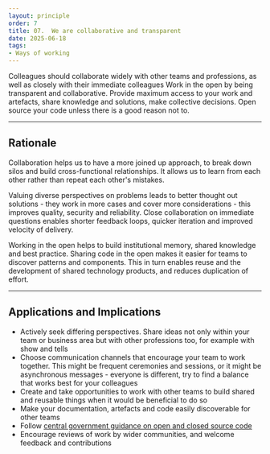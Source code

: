 ```yaml
---
layout: principle
order: 7
title: 07.	We are collaborative and transparent
date: 2025-06-18
tags:
- Ways of working
---
```


Colleagues should collaborate widely with other teams and professions, as well as closely with their immediate colleagues
Work in the open by being transparent and collaborative. Provide maximum access to your work and artefacts, share knowledge and solutions, make collective decisions. 
Open source your code unless there is a good reason not to.


---

## Rationale

Collaboration helps us to have a more joined up approach, to break down silos and build cross-functional relationships. It allows us to learn from each other rather than repeat each other's mistakes.

Valuing diverse perspectives on problems leads to better thought out solutions - they work in more cases and cover more considerations - this improves quality, security and reliability. Close collaboration on immediate questions enables shorter feedback loops, quicker iteration and improved velocity of delivery.

Working in the open helps to build institutional memory, shared knowledge and best practice. Sharing code in the open makes it easier for teams to discover patterns and components. This in turn enables reuse and the development of shared technology products, and reduces duplication of effort.

---

## Applications and Implications

- Actively seek differing perspectives. Share ideas not only within your team or business area but with other professions too, for example with show and tells
- Choose communication channels that encourage your team to work together. This might be frequent ceremonies and sessions, or it might be asynchronous messages - everyone is different, try to find a balance that works best for your colleagues
- Create and take opportunities to work with other teams to build shared and reusable things when it would be beneficial to do so
- Make your documentation, artefacts and code easily discoverable for other teams
- Follow [central government guidance on open and closed source code](https://www.gov.uk/service-manual/technology/making-source-code-open-and-reusable)
- Encourage reviews of work by wider communities, and welcome feedback and contributions
